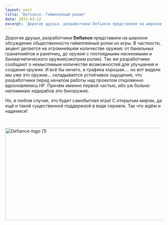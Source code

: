 ```yaml
---
layout: post
title: "Defiance. Геймплейный ролик"
date: 2013-03-12
excerpt: 'Дорогие друзья, разработчики Defiance представили на широкое обсуждение общественности геймплейный ролик из игры. В частности, акцент делается на огромнейшем количестве оружия&#58; от банальных гранатомётов и ракетниц, до оружия с плотоядными насекомыми и биомагнетического оружия(смотрим ролик)...'
---
```


Дорогие друзья, разработчики <b>Defiance </b>представили на широкое обсуждение общественности геймплейный ролик из игры. В частности, акцент делается на огромнейшем количестве оружия: от банальных гранатомётов и ракетниц, до оружия с плотоядными насекомыми и биомагнетического оружия(смотрим ролик). Так же разработчики сообщают о немыслимым количестве возможностей для улучшения и создания оружия. И всё бы ничего, и графика хорошая.... но вот видели мы уже это оружие... складывается устойчивое ощущение, что разработчики перед началом работы над проектом откровенно вдохновлялись HF. Причём именно первой частью, ибо уж больно напоминаю хедкрабов это биооружие.

Но, в любом случае, это будет самобытная игра! С открытым миром, да ещё и такой существенной поддержкой в виде сериала. Так что ждём и надеемся!

&nbsp;

<a href="http://gamersoul.ru/wp-content/uploads/2013/01/Defiance-logo-1.jpg"><img class="size-full wp-image-1060 aligncenter" alt="Defiance-logo (1)" src="http://gamersoul.ru/wp-content/uploads/2013/01/Defiance-logo-1.jpg" width="530" height="296" /></a>